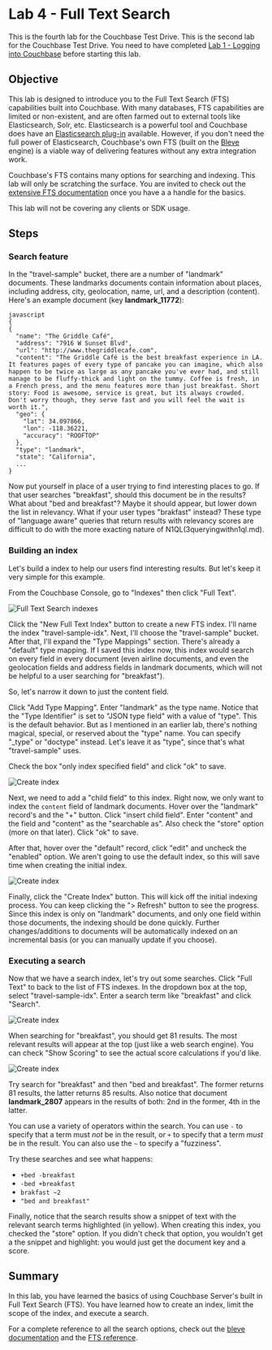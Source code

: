 # Lab 4 - Full Text Search

This is the fourth lab for the Couchbase Test Drive. This is the second lab for the Couchbase Test Drive. You need to have completed [Lab 1 - Logging into Couchbase](1%20-%20Logging%20into%20Couchbase.md) before starting this lab.

## Objective

This lab is designed to introduce you to the Full Text Search (FTS) capabilities built into Couchbase. With many databases, FTS capabilities are limited or non-existent, and are often farmed out to external tools like Elasticsearch, Solr, etc. Elasticsearch is a powerful tool and Couchbase does have an [Elasticsearch plug-in](https://developer.couchbase.com/documentation/server/current/connectors/elasticsearch-2.2/overview.html) available. However, if you don't need the full power of Elasticsearch, Couchbase's own FTS (built on the [Bleve](http://www.blevesearch.com/) engine) is a viable way of delivering features without any extra integration work.

Couchbase's FTS contains many options for searching and indexing. This lab will only be scratching the surface. You are invited to check out the [extensive FTS documentation](https://developer.couchbase.com/documentation/server/current/fts/full-text-intro.html) once you have a a handle for the basics.

This lab will not be covering any clients or SDK usage.

## Steps

### Search feature

In the "travel-sample" bucket, there are a number of "landmark" documents. These landmarks documents contain information about places, including address, city, geolocation, name, url, and a description (content). Here's an example document (key **landmark_11772**):

```
javascript
{
{
  "name": "The Griddle Café",
  "address": "7916 W Sunset Blvd",
  "url": "http://www.thegriddlecafe.com",
  "content": "The Griddle Café is the best breakfast experience in LA. It features pages of every type of pancake you can imagine, which also happen to be twice as large as any pancake you've ever had, and still manage to be fluffy-thick and light on the tummy. Coffee is fresh, in a French press, and the menu features more than just breakfast. Short story: Food is awesome, service is great, but its always crowded. Don't worry though, they serve fast and you will feel the wait is worth it.",
  "geo": {
    "lat": 34.097866,
    "lon": -118.36221,
    "accuracy": "ROOFTOP"
  },
  "type": "landmark",
  "state": "California",
  ...
}
```

Now put yourself in place of a user trying to find interesting places to go. If that user searches "breakfast", should this document be in the results? What about "bed and breakfast"? Maybe it should appear, but lower down the list in relevancy. What if your user types "brakfast" instead? These type of "language aware" queries that return results with relevancy scores are difficult to do with the more exacting nature of N1QL(3queryingwithn1ql.md).

### Building an index

Let's build a index to help our users find interesting results. But let's keep it very simple for this example.

From the Couchbase Console, go to "Indexes" then click "Full Text".

![Full Text Search indexes](/images/4/0401-indexes-full-text.png)

Click the "New Full Text Index" button to create a new FTS index. I'll name the index "travel-sample-idx". Next, I'll choose the "travel-sample" bucket. After that, I'll expand the "Type Mappings" section. There's already a "default" type mapping. If I saved this index now, this index would search on every field in every document (even airline documents, and even the geolocation fields and address fields in landmark documents, which will not be helpful to a user searching for "breakfast").

So, let's narrow it down to just the content field.

Click "Add Type Mapping". Enter "landmark" as the type name. Notice that the "Type Identifier" is set to "JSON type field" with a value of "type". This is the default behavior. But as I mentioned in an earlier lab, there's nothing magical, special, or reserved about the "type" name. You can specify "_type" or "doctype" instead. Let's leave it as "type", since that's what "travel-sample" uses.

Check the box "only index specified field" and click "ok" to save.

![Create index](/images/4/0402-create-index.png)

Next, we need to add a "child field" to this index. Right now, we only want to index the `content` field of landmark documents. Hover over the "landmark" record's and the "+" button. Click "insert child field". Enter "content" and the field and "content" as the "searchable as". Also check the "store" option (more on that later). Click "ok" to save.

After that, hover over the "default" record, click "edit" and uncheck the "enabled" option. We aren't going to use the default index, so this will save time when creating the initial index.

![Create index](/images/4/0403-create-index.gif)

Finally, click the "Create Index" button. This will kick off the initial indexing process. You can keep clicking the "> Refresh" button to see the progress. Since this index is only on "landmark" documents, and only one field within those documents, the indexing should be done quickly. Further changes/additions to documents will be automatically indexed on an incremental basis (or you can manually update if you choose).

### Executing a search

Now that we have a search index, let's try out some searches. Click "Full Text" to back to the list of FTS indexes. In the dropdown box at the top, select "travel-sample-idx". Enter a search term like "breakfast" and click "Search".

![Create index](/images/4/0404-search-breakfast.png)

When searching for "breakfast", you should get 81 results. The most relevant results will appear at the top (just like a web search engine). You can check "Show Scoring" to see the actual score calculations if you'd like.

![Create index](/images/4/0405-search-results.png)

Try search for "breakfast" and then "bed and breakfast". The former returns 81 results, the latter returns 85 results. Also notice that document **landmark_2807** appears in the results of both: 2nd in the former, 4th in the latter.

You can use a variety of operators within the search. You can use `-` to specify that a term must _not_ be in the result, or `+` to specify that a term _must_ be in the result. You can also use the `~` to specify a "fuzziness".

Try these searches and see what happens:

* `+bed -breakfast`
* `-bed +breakfast`
* `brakfast ~2`
* `"bed and breakfast"`

Finally, notice that the search results show a snippet of text with the relevant search terms highlighted (in yellow). When creating this index, you checked the "store" option. If you didn't check that option, you wouldn't get a the snippet and highlight: you would just get the document key and a score.

## Summary

In this lab, you have learned the basics of using Couchbase Server's built in Full Text Search (FTS). You have learned how to create an index, limit the scope of the index, and execute a search.

For a complete reference to all the search options, check out the [bleve documentation](http://www.blevesearch.com/docs/Query-String-Query/) and the [FTS reference](https://developer.couchbase.com/documentation/server/current/fts/full-text-intro.html).
